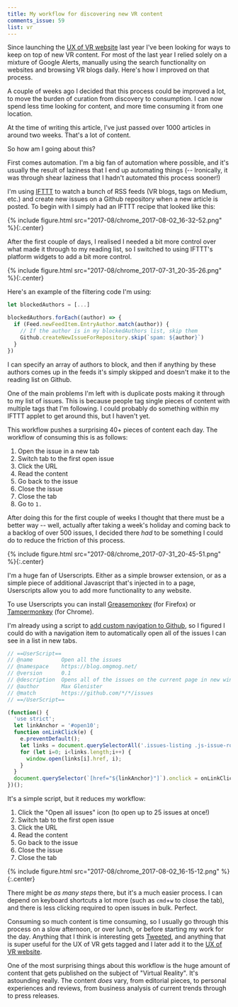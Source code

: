 ```yaml
---
title: My workflow for discovering new VR content
comments_issue: 59
list: vr
---
```


Since launching the [UX of VR website](https://www.uxofvr.com) last year I've been looking for ways to keep on top of new VR content. For most of the last year I relied solely on a mixture of Google Alerts, manually using the search functionality on websites and browsing VR blogs daily. Here's how I improved on that process.

<!-- more -->

A couple of weeks ago I decided that this process could be improved a lot, to move the burden of curation from discovery to consumption. I can now spend less time looking for content, and more time consuming it from one location.

At the time of writing this article, I've just passed over 1000 articles in around two weeks. That's a lot of content.

So how am I going about this?

First comes automation. I'm a big fan of automation where possible, and it's usually the result of laziness that I end up automating things (-- Ironically, it was through shear laziness that I hadn't automated this process sooner!) 

I'm using [IFTTT](https://ifttt.com) to watch a bunch of RSS feeds (VR blogs, tags on Medium, etc.) and create new issues on a Github repository when a new article is posted. To begin with I simply had an IFTTT recipe that looked like this:

{% include figure.html src="2017-08/chrome_2017-08-02_16-32-52.png" %}{:.center}

After the first couple of days, I realised I needed a bit more control over what made it through to my reading list, so I switched to using IFTTT's platform widgets to add a bit more control.

{% include figure.html src="2017-08/chrome_2017-07-31_20-35-26.png" %}{:.center}

Here's an example of the filtering code I'm using:

```javascript
let blockedAuthors = [...]

blockedAuthors.forEach((author) => {
  if (Feed.newFeedItem.EntryAuthor.match(author)) {
    // If the author is in my blockedAuthors list, skip them
    Github.createNewIssueForRepository.skip(`spam: ${author}`)
  }
})
```

I can specify an array of authors to block, and then if anything by these authors comes up in the feeds it's simply skipped and doesn't make it to the reading list on Github.

One of the main problems I'm left with is duplicate posts making it through to my list of issues. This is because people tag single pieces of content with multiple tags that I'm following. I could probably do something within my IFTTT applet to get around this, but I haven't yet.

This workflow pushes a surprising 40+ pieces of content each day. The workflow of consuming this is as follows:

1. Open the issue in a new tab
2. Switch tab to the first open issue
3. Click the URL
4. Read the content
5. Go back to the issue
6. Close the issue
7. Close the tab
8. Go to `1.`

After doing this for the first couple of weeks I thought that there must be a better way -- well, actually after taking a week's holiday and coming back to a backlog of over 500 issues, I decided there _had_ to be something I could do to reduce the friction of this process.

{% include figure.html src="2017-08/chrome_2017-07-31_20-45-51.png" %}{:.center}

I'm a huge fan of Userscripts. Either as a simple browser extension, or as a simple piece of additional Javascript that's injected in to a page, Userscripts allow you to add more functionality to any website.

To use Userscripts you can install [Greasemonkey](https://addons.mozilla.org/en-gb/firefox/addon/greasemonkey/) (for Firefox) or [Tampermonkey](https://chrome.google.com/webstore/detail/tampermonkey/dhdgffkkebhmkfjojejmpbldmpobfkfo?hl=en) (for Chrome).

I'm already using a script to [add custom navigation to Github](https://greasyfork.org/scripts/20830-github-custom-navigation), so I figured I could do with a navigation item to automatically open all of the issues I can see in a list in new tabs.

```javascript
// ==UserScript==
// @name         Open all the issues
// @namespace    https://blog.omgmog.net/
// @version      0.1
// @description  Opens all of the issues on the current page in new windows
// @author       Max Glenister
// @match        https://github.com/*/*/issues
// ==/UserScript==

(function() {
  'use strict';
  let linkAnchor = '#open10';
  function onLinkClick(e) {
    e.preventDefault();
    let links = document.querySelectorAll('.issues-listing .js-issue-row .js-navigation-open');
    for (let i=0; i<links.length;i++) {
      window.open(links[i].href, i);
    }
  }
  document.querySelector(`[href="${linkAnchor}"]`).onclick = onLinkClick;
})();
```

It's a simple script, but it reduces my workflow:

1. Click the "Open all issues" icon (to open up to 25 issues at once!)
2. Switch tab to the first open issue
3. Click the URL 
4. Read the content
5. Go back to the issue
6. Close the issue
7. Close the tab

{% include figure.html src="2017-08/chrome_2017-08-02_16-15-12.png" %}{:.center}

There might be _as many steps_ there, but it's a much easier process. I can depend on keyboard shortcuts a lot more (such as `cmd`+`w` to close the tab), and there is less clicking required to open issues in bulk. Perfect.

Consuming so much content is time consuming, so I usually go through this process on a slow afternoon, or over lunch, or before starting my work for the day. Anything that I think is interesting gets [Tweeted](https://twitter.com/omgmog), and anything that is super useful for the UX of VR gets tagged and I later add it to the [UX of VR website](https://www.uxofvr.com).

One of the most surprising things about this workflow is the huge amount of content that gets published on the subject of "Virtual Reality". It's astounding really. The content _does_ vary, from editorial pieces, to personal experiences and reviews, from business analysis of current trends through to press releases.
